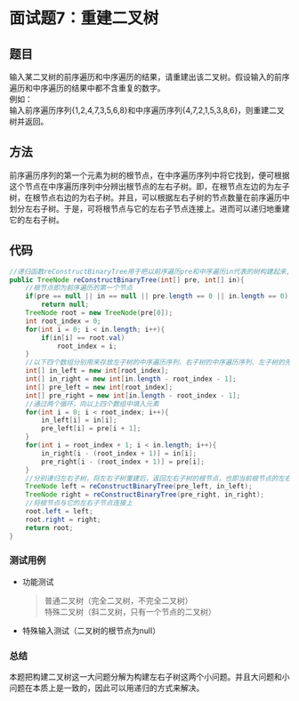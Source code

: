 # 面试题7：重建二叉树

## 题目
输入某二叉树的前序遍历和中序遍历的结果，请重建出该二叉树。假设输入的前序遍历和中序遍历的结果中都不含重复的数字。  
例如：  
输入前序遍历序列{1,2,4,7,3,5,6,8}和中序遍历序列{4,7,2,1,5,3,8,6}，则重建二叉树并返回。

## 方法
前序遍历序列的第一个元素为树的根节点，在中序遍历序列中将它找到，便可根据这个节点在中序遍历序列中分辨出根节点的左右子树。即，在根节点左边的为左子树，在根节点右边的为右子树。并且，可以根据左右子树的节点数量在前序遍历中划分左右子树。于是，可将根节点与它的左右子节点连接上。进而可以递归地重建它的左右子树。

## 代码
```java
//递归函数reConstructBinaryTree用于把以前序遍历pre和中序遍历in代表的树构建起来,返回构建好的树的根
public TreeNode reConstructBinaryTree(int[] pre, int[] in){
    //根节点即为前序遍历的第一个节点
    if(pre == null || in == null || pre.length == 0 || in.length == 0)
        return null;
    TreeNode root = new TreeNode(pre[0]);
    int root_index = 0;
    for(int i = 0; i < in.length; i++){
        if(in[i] == root.val)
            root_index = i;
    }
    //以下四个数组分别用来存放左子树的中序遍历序列、右子树的中序遍历序列、左子树的先序遍历序列、右子树的先序遍历序列
    int[] in_left = new int[root_index];
    int[] in_right = new int[in.length - root_index - 1];
    int[] pre_left = new int[root_index];
    int[] pre_right = new int[in.length - root_index - 1];
    //通过两个循环，向以上四个数组中填入元素
    for(int i = 0; i < root_index; i++){
        in_left[i] = in[i];
        pre_left[i] = pre[i + 1];
    }
    for(int i = root_index + 1; i < in.length; i++){
        in_right[i - (root_index + 1)] = in[i];
        pre_right[i - (root_index + 1)] = pre[i];
    }
    //分别递归左右子树，将左右子树重建后，返回左右子树的根节点，也即当前根节点的左右子节点
    TreeNode left = reConstructBinaryTree(pre_left, in_left);
    TreeNode right = reConstructBinaryTree(pre_right, in_right);
    //将根节点与它的左右子节点连接上
    root.left = left;
    root.right = right;
    return root;
}
```
### 测试用例
* 功能测试 
    > 普通二叉树（完全二叉树，不完全二叉树）     
    > 特殊二叉树（斜二叉树，只有一个节点的二叉树）
* 特殊输入测试（二叉树的根节点为null）


### 总结
本题把构建二叉树这一大问题分解为构建左右子树这两个小问题。并且大问题和小问题在本质上是一致的，因此可以用递归的方式来解决。
